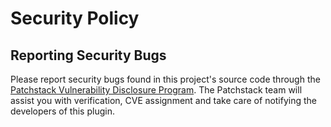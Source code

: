 # Security Policy

## Reporting Security Bugs

Please report security bugs found in this project's source code through the [Patchstack Vulnerability Disclosure Program](https://patchstack.com/database/vdp/simply-static). The Patchstack team will assist you with verification, CVE assignment and take care of notifying the developers of this plugin.